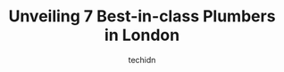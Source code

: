 ---
layout: ampstory
image: https://i0.wp.com/www.auto.or.id/wp-content/uploads/2023/06/pope-plumbing-r-w-pope-sons-ltd-0-london-1686323929.jpeg?resize=640,853
author: techidn
featured: false
description: London, Ontario, Canada is a haven for Plumbers enthusiasts, boasting an impressive array of 7 top-notch establishments. Whether youre a seasoned connoisseur or simply curious to explore th
title: Unveiling 7 Best-in-class Plumbers in London
cover:
   title: Unveiling 7 Best-in-class Plumbers in London
   subtitle: AUTO.OR.ID
   background: https://www.auto.or.id/wp-content/uploads/2023/06/pope-plumbing-r-w-pope-sons-ltd-0-london-1686323929.jpeg

pages: 
 - layout: thirds
   top: <h1>#1 Salliss Plumbing & Heating</h1>
   bottom: "<p>I unexpectedly needed new faucets installed in my laundry room (asap).Marty sent out Jason and Nicole. Overall, the experience could not have been better. Marty told me h</p>"
   background: https://www.auto.or.id/wp-content/uploads/2023/06/pope-plumbing-r-w-pope-sons-ltd-1-london-1686323931.jpeg
   backgroundblur: true
 - layout: thirds
   top: <h1>#2 London Plumbing</h1>
   bottom: "<p>79 Stanley St, London, ON N6C 1B3, Canada</p>"
   background: https://www.auto.or.id/wp-content/uploads/2023/06/pope-plumbing-r-w-pope-sons-ltd-2-london-1686323931.jpeg
   cta:
      link: https://www.auto.or.id/unveiling-7-best-in-class-plumbers-in-london/
      text: Unveiling 7 Best-in-class Plumbers in London
 - layout: thirds
   top: <h1>#3 Superior Plumbing & Heating of London</h1>
   bottom: "<p>520 Wellington St Unit#9, London, ON N6A 3R2, Canada</p>"
   background: https://images.unsplash.com/photo-1596639410350-3b994b89e9b1?ixlib=rb-4.0.3&ixid=MnwxMjA3fDB8MHxwaG90by1wYWdlfHx8fGVufDB8fHx8&auto=format&fit=crop&w=640&h=853&q=80
   cta:
      link: https://www.auto.or.id/unveiling-7-best-in-class-plumbers-in-london/
      text: Unveiling 7 Best-in-class Plumbers in London
 - layout: thirds
   top: <h1>#4 Salmon Plumbing, Heating & Air Conditioning</h1>
   bottom: "<p>96 Clarke Rd, London, ON N5W 5M9, Canada</p>"
   background: https://images.unsplash.com/photo-1571224237891-bfb45fcf0920?ixlib=rb-4.0.3&ixid=MnwxMjA3fDB8MHxwaG90by1wYWdlfHx8fGVufDB8fHx8&auto=format&fit=crop&w=640&h=853&q=80
   cta:
      link: https://www.auto.or.id/unveiling-7-best-in-class-plumbers-in-london/
      text: Unveiling 7 Best-in-class Plumbers in London
 - layout: thirds
   top: <h1>#5 Mourad Plumbing Inc.</h1>
   bottom: "<p>79 Westwinds Dr, London, ON N6C 5M6, Canada</p>"
   background: https://images.unsplash.com/photo-1555428691-388bb2e62bbb?ixlib=rb-4.0.3&ixid=MnwxMjA3fDB8MHxwaG90by1wYWdlfHx8fGVufDB8fHx8&auto=format&fit=crop&w=640&h=853&q=80
   cta:
      link: https://www.auto.or.id/unveiling-7-best-in-class-plumbers-in-london/
      text: Unveiling 7 Best-in-class Plumbers in London
 - layout: thirds
   top: <h1>#6 Hy-Pro Plumbing & Drain Cleaning of London ON</h1>
   bottom: "<p>380 Wellington St, London, ON N6A 5B5, Canada</p>"
   background: https://images.unsplash.com/photo-1580654712603-eb43273aff33?ixlib=rb-4.0.3&ixid=MnwxMjA3fDB8MHxwaG90by1wYWdlfHx8fGVufDB8fHx8&auto=format&fit=crop&w=640&h=853&q=80
   cta:
      link: https://www.auto.or.id/unveiling-7-best-in-class-plumbers-in-london/
      text: Unveiling 7 Best-in-class Plumbers in London
 - layout: thirds
   top: <h1>#7 Mike Pope Plumbing & Heating</h1>
   bottom: "<p>876 Wellington Rd, London, ON N6E 1L9, Canada</p>"
   background: https://images.unsplash.com/photo-1568738836391-d15d766832ad?ixlib=rb-4.0.3&ixid=MnwxMjA3fDB8MHxwaG90by1wYWdlfHx8fGVufDB8fHx8&auto=format&fit=crop&w=640&h=853&q=80
   cta:
      link: https://www.auto.or.id/unveiling-7-best-in-class-plumbers-in-london/
      text: Unveiling 7 Best-in-class Plumbers in London
 - layout: thirds
   middle: Continue reading...
   background: https://images.unsplash.com/photo-1604755940508-42d673803330?ixlib=rb-4.0.3&ixid=MnwxMjA3fDB8MHxwaG90by1wYWdlfHx8fGVufDB8fHx8&auto=format&fit=crop&w=640&h=853&q=80
   cta:
      link: https://www.auto.or.id/unveiling-7-best-in-class-plumbers-in-london/
      text: Unveiling 7 Best-in-class Plumbers in London

---